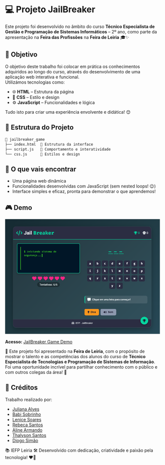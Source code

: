 # 💻 Projeto JailBreaker

Este projeto foi desenvolvido no âmbito do curso **Técnico Especialista de Gestão e Programação de Sistemas Informáticos** – 2º ano, como parte da apresentação na **Feira das Profissões** na **Feira de Leiria** 🎓✨

## 🎯 Objetivo

O objetivo deste trabalho foi colocar em prática os conhecimentos adquiridos ao longo do curso, através do desenvolvimento de uma aplicação web interativa e funcional.  
Utilizámos tecnologias como:

- 🌐 **HTML** – Estrutura da página  
- 🎨 **CSS** – Estilo e design  
- ⚙️ **JavaScript** – Funcionalidades e lógica  

Tudo isto para criar uma experiência envolvente e didática! 😊

## 📁 Estrutura do Projeto

```
📂 jailbreaker_game
├── index.html  🔹 Estrutura da interface
├── script.js   🔸 Comportamento e interatividade
└── css.js      🔸 Estilos e design
```

## 🧠 O que vais encontrar

- Uma página web dinâmica
- Funcionalidades desenvolvidas com JavaScript (sem nested loops! 😉)
- Interface simples e eficaz, pronta para demonstrar o que aprendemos!

## 🎮 Demo

<p align="center">
  <img src="demo.png">
</p>

**Acesso:** [JailBreaker Game Demo](https://julyduds.github.io/jailbreaker_game/)

📍 Este projeto foi apresentado na **Feira de Leiria**, com o propósito de mostrar o talento e as competências dos alunos do curso de **Técnico Especialista de Tecnologias e Programação de Sistemas de Informação**. Foi uma oportunidade incrível para partilhar conhecimento com o público e com outros colegas da área! 🙌

## 👤 Créditos

Trabalho realizado por:
- [Juliana Alves](https://github.com/JulyDuds)
- [Babi Sobrinho](https://github.com/babisobrinho)
- [Lenice Soares](https://github.com/lenicesoaares)
- [Rebeca Santos](https://github.com/RebecaSantosb)
- [Aline Armando](https://github.com/kiamy6)
- [Thalyson Santos](https://github.com/taysoic)
- [Diogo Simão](https://github.com/ritmico1)

📚 IEFP Leiria
🛠️ Desenvolvido com dedicação, criatividade e paixão pela tecnologia! ❤️‍🔥
